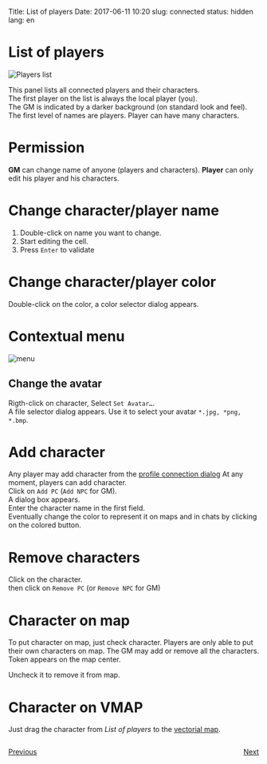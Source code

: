 Title: List of players
Date: 2017-06-11 10:20
slug: connected
status: hidden
lang: en

# List of players

![Players list]({static}/images/tuto/18_playerlist_en.jpg)

This panel lists all connected players and their characters.  
The first player on the list is always the local player (you).  
The GM is indicated by a darker background (on standard look and feel).
The first level of names are players.
Player can have many characters.

# Permission

**GM** can change name of anyone (players and characters). 
**Player** can only edit his player and his characters.

# Change character/player name

1. Double-click on name you want to change.  
2. Start editing the cell.
3. Press `Enter` to validate

# Change character/player color

Double-click on the color, a color selector dialog appears.  

# Contextual menu

![menu]({static}/images/panel/Menu_character_en_020.jpg)

## Change the avatar

Rigth-click on character, Select `Set Avatar…`.  
A file selector dialog appears. Use it to select your avatar `*.jpg, *png, *.bmp`.  

# Add character

Any player may add character from the [profile connection dialog]({filename}03_firststeps.md)
At any moment, players can add character.  
Click on `Add PC` (`Add NPC` for GM).  
A dialog box appears.  
Enter the character name in the first field.  
Eventually change the color to represent it on maps and in chats by clicking on the colored button.

# Remove characters

Click on the character.  
then click on `Remove PC` (or `Remove NPC` for GM)


# Character on map

To put character on map, just check character.
Players are only able to put their own characters on map.
The GM may add or remove all the characters.  
Token appears on the map center.

Uncheck it to remove it from map.

# Character on VMAP

Just drag the character from *List of players* to the [vectorial map]({filename}17_VectorialMap.md).



<p style="text-align: left; width:49%;  display: inline-block;"><a href="/events.html">Previous</a></p>
<p style="text-align: right; width:50%;  display: inline-block;"><a href="/chatting.html">Next</a></p>
